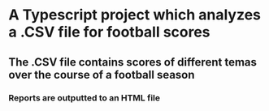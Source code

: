 # A Typescript project which analyzes a .CSV file for football scores
## The .CSV file contains scores of different temas over the course of a football season
### Reports are outputted to an HTML file

